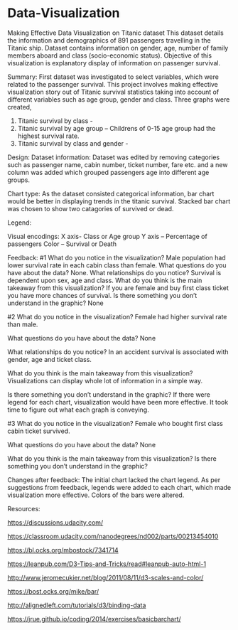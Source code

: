 # Data-Visualization


Making Effective Data Visualization on Titanic dataset
This dataset details the information and demographics of 891 passengers travelling in the Titanic ship. Dataset contains information on gender, age, number of family members aboard and class (socio-economic status).  Objective of this visualization is explanatory display of information on passenger survival. 

Summary: First dataset was investigated to select variables, which were related to the passenger survival. This project involves making effective visualization story out of Titanic survival statistics taking into account of different variables such as age group, gender and class. Three graphs were created,
1.	Titanic survival by class - 
2.	Titanic survival by age group – Childrens of 0-15 age group had the highest survival rate.
3.	Titanic survival by class and gender -

Design: 
	Dataset information:  Dataset was edited by removing categories such as passenger name, cabin number, ticket number, fare etc. and a new column was added which grouped passengers age into different age groups. 

Chart type: As the dataset consisted categorical information, bar chart would be better in displaying trends in the titanic survival. Stacked bar chart was chosen to show two catagories of survived or dead.

Legend:

Visual encodings: 
X axis- Class or Age group
Y axis – Percentage of passengers
Color – Survival or Death


Feedback:
#1
What do you notice in the visualization?
Male population had lower survival rate in each cabin class than female.
What questions do you have about the data?
None.
What relationships do you notice?
Survival is dependent upon sex, age and class.
What do you think is the main takeaway from this visualization?
If you are female and buy first class ticket you have more chances of survival.
Is there something you don’t understand in the graphic?
None



#2
What do you notice in the visualization?
Female had higher survival rate than male.

What questions do you have about the data?
None

What relationships do you notice?
In an accident survival  is associated with gender, age and ticket class.

What do you think is the main takeaway from this visualization?
Visualizations can display whole lot of information in a simple way.

Is there something you don’t understand in the graphic?
If there were legend for each chart, visualization would have been more effective. It took time to figure out what each graph is conveying.

#3
What do you notice in the visualization?
Female who bought first class cabin ticket survived.

What questions do you have about the data?
None

What do you think is the main takeaway from this visualization?
Is there something you don’t understand in the graphic?

Changes after feedback:
The initial chart lacked the chart legend. As per suggestions from feedback, legends were added to each chart, which made visualization more effective. Colors of the bars were altered.

Resources:

https://discussions.udacity.com/

https://classroom.udacity.com/nanodegrees/nd002/parts/00213454010

https://bl.ocks.org/mbostock/7341714

https://leanpub.com/D3-Tips-and-Tricks/read#leanpub-auto-html-1

http://www.jeromecukier.net/blog/2011/08/11/d3-scales-and-color/

https://bost.ocks.org/mike/bar/

http://alignedleft.com/tutorials/d3/binding-data

https://jrue.github.io/coding/2014/exercises/basicbarchart/

